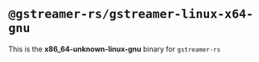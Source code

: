 # `@gstreamer-rs/gstreamer-linux-x64-gnu`

This is the **x86_64-unknown-linux-gnu** binary for `gstreamer-rs`
